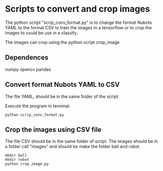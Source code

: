 # Scripts to convert and crop images

The python script "scrip_conv_format.py" is to change the format Nubots YAML to the format CSV to train the images in a tensorflow or to crop the images to could be use in a classify.

The images can crop using the python script crop_image


## Dependences

numpy
opencv
pandas


## Convert format Nubots YAML to CSV

The file YAML, should be in the same folder of the script.

Execute the program in terminal.

```
python scrip_conv_format.py
```

## Crop the images using CSV file

The file CSV should be in the same folder of script.
The images should be in a folder call "images" and should be make the folder ball and robot.

```
mkdir ball
mkdir robot
python crop_image.py
```
